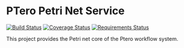 # PTero Petri Net Service
[![Build Status](https://travis-ci.org/davidlmorton/ptero-petri.svg?branch=master)](https://travis-ci.org/davidlmorton/ptero-petri)
[![Coverage Status](https://coveralls.io/repos/github/davidlmorton/ptero-petri/badge.svg)](https://coveralls.io/github/davidlmorton/ptero-petri)
[![Requirements Status](https://requires.io/github/davidlmorton/ptero-petri/requirements.svg?branch=master)](https://requires.io/github/davidlmorton/ptero-petri/requirements/?branch=master)

This project provides the Petri net core of the Ptero workflow system.
